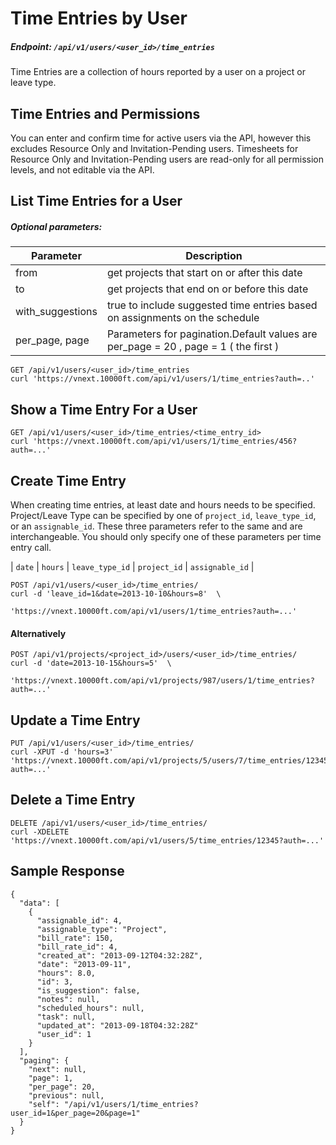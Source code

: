 # Time Entries by User

##### Endpoint: `/api/v1/users/<user_id>/time_entries`

Time Entries are a collection of hours reported by a user on a project or leave type.

## Time Entries and Permissions

You can enter and confirm time for active users via the API, however this excludes Resource Only and Invitation-Pending users. Timesheets for Resource Only and Invitation-Pending users are read-only for all permission levels, and not editable via the API.

## List Time Entries for a User

##### Optional parameters:

| **Parameter** | **Description** |
| ------------- | --------------- |
| from | get projects that start on or after this date |
| to | get projects that end on or before this date |
| with_suggestions | true to include suggested time entries based on assignments on the schedule |
| per_page, page | Parameters for pagination.Default values are per_page = 20 , page = 1 ( the first ) |

```
GET /api/v1/users/<user_id>/time_entries
curl 'https://vnext.10000ft.com/api/v1/users/1/time_entries?auth=..'
```

## Show a Time Entry For a User

```
GET /api/v1/users/<user_id>/time_entries/<time_entry_id>
curl 'https://vnext.10000ft.com/api/v1/users/1/time_entries/456?auth=...'
```

## Create Time Entry

When creating time entries, at least date and hours needs to be specified. Project/Leave Type can be specified by one of `project_id`, `leave_type_id`, or an `assignable_id`. These three parameters refer to the same and are interchangeable. You should only specify one of these parameters per time entry call.

| `date` | `hours` | `leave_type_id` | `project_id` | `assignable_id` |

```
POST /api/v1/users/<user_id>/time_entries/
curl -d 'leave_id=1&date=2013-10-10&hours=8'  \
                 'https://vnext.10000ft.com/api/v1/users/1/time_entries?auth=...'
```

#### Alternatively 

```
POST /api/v1/projects/<project_id>/users/<user_id>/time_entries/
curl -d 'date=2013-10-15&hours=5'  \
                 'https://vnext.10000ft.com/api/v1/projects/987/users/1/time_entries?auth=...'
```

## Update a Time Entry

```
PUT /api/v1/users/<user_id>/time_entries/
curl -XPUT -d 'hours=3' 'https://vnext.10000ft.com/api/v1/projects/5/users/7/time_entries/12345?auth=...'
```

## Delete a Time Entry

```
DELETE /api/v1/users/<user_id>/time_entries/
curl -XDELETE 'https://vnext.10000ft.com/api/v1/users/5/time_entries/12345?auth=...'
```

## Sample Response

```
{
  "data": [
    {
      "assignable_id": 4,
      "assignable_type": "Project",
      "bill_rate": 150,
      "bill_rate_id": 4,
      "created_at": "2013-09-12T04:32:28Z",
      "date": "2013-09-11",
      "hours": 8.0,
      "id": 3,
      "is_suggestion": false,
      "notes": null,
      "scheduled_hours": null,
      "task": null,
      "updated_at": "2013-09-18T04:32:28Z"
      "user_id": 1
    }
  ],
  "paging": {
    "next": null,
    "page": 1,
    "per_page": 20,
    "previous": null,
    "self": "/api/v1/users/1/time_entries?user_id=1&per_page=20&page=1"
  }
}
```
